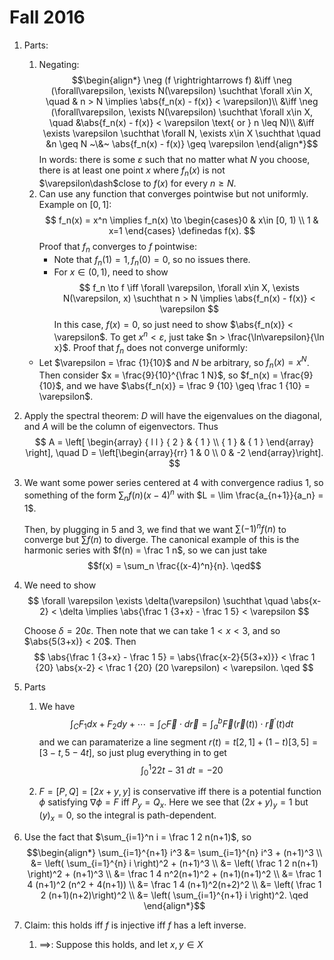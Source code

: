 # Fall 2016

1. Parts:
   1. Negating:
$$\begin{align*}
\neg (f \rightrightarrows f) &\iff \neg (\forall\varepsilon, \exists N(\varepsilon) \suchthat \forall x\in X, \quad & n > N \implies \abs{f_n(x) - f(x)} < \varepsilon)\\
&\iff \neg (\forall\varepsilon, \exists N(\varepsilon) \suchthat \forall x\in X, \quad &\abs{f_n(x) - f(x)} < \varepsilon \text{ or } n \leq N)\\
&\iff \exists \varepsilon \suchthat \forall N, \exists x\in X \suchthat \quad  &n \geq N ~\&~ \abs{f_n(x) - f(x)} \geq \varepsilon  
\end{align*}$$
In words: there is some $\varepsilon$ such that no matter what $N$ you choose, there is at least one point $x$ where $f_n(x)$ is not $\varepsilon\dash$close to $f(x)$ for every $n \geq N$.
   2. Can use any function that converges pointwise but not uniformly. Example on $[0, 1]$:
   $$
   f_n(x) = x^n \implies f_n(x) \to \begin{cases}0 & x\in [0, 1) \\ 1 & x=1 \end{cases} \definedas f(x).
   $$ 
   Proof that $f_n$ converges to $f$ pointwise:
      - Note that $f_n(1) = 1, f_n(0) = 0$, so no issues there.
      - For $x\in (0, 1)$, need to show
      $$
      f_n \to f \iff \forall \varepsilon, \forall x\in X, \exists N(\varepsilon, x) \suchthat n > N \implies \abs{f_n(x) - f(x)} < \varepsilon
      $$
      In this case, $f(x) = 0$, so just need to show $\abs{f_n(x)} < \varepsilon$. To get $x^n < \varepsilon$, just take $n > \frac{\ln\varepsilon}{\ln x}$.
  Proof that $f_n$ does not converge uniformly:
     - Let $\varepsilon = \frac {1}{10}$ and $N$ be arbitrary, so $f_n(x) = x^N$. Then consider $x = \frac{9}{10}^{\frac 1 N}$, so $f_n(x) = \frac{9}{10}$, and we have $\abs{f_n(x)} = \frac 9 {10} \geq \frac 1 {10} = \varepsilon$. 

1. Apply the spectral theorem: $D$ will have the eigenvalues on the diagonal, and $A$ will be the column of eigenvectors. Thus
$$
A = \left[ \begin{array} { l l } { 2 } & { 1 } \\ { 1 } & { 1 } \end{array} \right], \quad D = \left[\begin{array}{rr}
1 & 0 \\
0 & -2
\end{array}\right].
$$

1. We want some power series centered at 4 with convergence radius 1, so something of the form $\sum_n f(n)(x-4)^n$ with $L = \lim \frac{a_{n+1}}{a_n} = 1$. 

    Then, by plugging in $5$ and $3$, we find that we want $\sum (-1)^n f(n)$ to converge but $\sum f(n)$ to diverge. The canonical example of this is the harmonic series with $f(n) = \frac 1 n$, so we can just take 
$$f(x) = \sum_n \frac{(x-4)^n}{n}. \qed$$ 

1. We need to show
    $$
    \forall \varepsilon \exists \delta(\varepsilon) \suchthat \quad \abs{x-2} < \delta \implies \abs{\frac 1 {3+x} - \frac 1 5} < \varepsilon
    $$

    Choose $\delta = 20 \varepsilon$. Then note that we can take $1 < x < 3$, and so $\abs{5(3+x)} < 20$. Then
    $$
    \abs{\frac 1 {3+x} - \frac 1 5} = \abs{\frac{x-2}{5(3+x)}} < \frac 1 {20} \abs{x-2} < \frac 1 {20} (20 \varepsilon) < \varepsilon. \qed
    $$

1. Parts
   1. We have
    $$ \int_C F_1 dx + F_2 dy + \cdots = 
    \int _ { C } \vec { F } \cdot d \vec { r } = \int _ { a } ^ { b } \vec { F } ( \vec { r } ( t ) ) \cdot \vec { r } ^ { \prime } ( t ) d t
    $$
    and we can paramaterize a line segment $r(t) = t[2, 1] + (1-t)[3, 5] = [3-t, 5-4t]$, so just plug everything in to get 
    $$
    \int_0^1 22t-31~dt = -20
    $$

   2. $F = [P, Q] = [2x+y, y]$ is conservative iff there is a potential function $\phi$ satisfying $\nabla \phi = F$ iff $P_y = Q_x$. Here we see that $(2x+y)_y = 1$ but $(y)_x = 0$, so the integral is path-dependent.

1. Use the fact that $\sum_{i=1}^n i = \frac 1 2 n(n+1)$, so
$$\begin{align*}
\sum_{i=1}^{n+1} i^3 &= \sum_{i=1}^{n} i^3 + (n+1)^3 \\ 
&= \left( \sum_{i=1}^{n} i \right)^2 + (n+1)^3 \\
&= \left( \frac 1 2 n(n+1) \right)^2 + (n+1)^3 \\
&= \frac 1 4 n^2(n+1)^2 + (n+1)(n+1)^2 \\
&= \frac 1 4 (n+1)^2 (n^2 + 4(n+1)) \\
&= \frac 1 4 (n+1)^2(n+2)^2 \\ 
&= \left( \frac 1 2 (n+1)(n+2)\right)^2 \\
&= \left( \sum_{i=1}^{n+1} i \right)^2. \qed
\end{align*}$$

1. Claim: this holds iff $f$ is injective iff $f$ has a left inverse.
   1. $\implies$: Suppose this holds, and let $x,y \in X$
